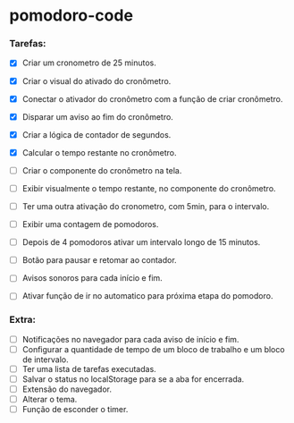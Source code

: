 # pomodoro-code

### Tarefas:

- [x] Criar um cronometro de 25 minutos.
- [X] Criar o visual do ativado do cronômetro.
- [X] Conectar o ativador do cronômetro com a função de criar cronômetro.
- [X] Disparar um aviso ao fim do cronômetro.
- [X] Criar a lógica de contador de segundos.
- [X] Calcular o tempo restante no cronômetro.
- [ ] Criar o componente do cronômetro na tela.
- [ ] Exibir visualmente o tempo restante, no componente do cronômetro.
- [ ] Ter uma outra ativação do cronometro, com 5min, para o intervalo.
- [ ] Exibir uma contagem de pomodoros.
- [ ] Depois de 4 pomodoros ativar um intervalo longo de 15 minutos.
- [ ] Botão para pausar e retomar ao contador.
- [ ] Avisos sonoros para cada início e fim.
- [ ] Ativar função de ir no automatico para próxima etapa do pomodoro.


### Extra:

- [ ] Notificações no navegador para cada aviso de início e fim.
- [ ] Configurar a quantidade de tempo de um bloco de trabalho e um bloco de intervalo.
- [ ] Ter uma lista de tarefas executadas.
- [ ] Salvar o status no localStorage para se a aba for encerrada.
- [ ] Extensão do navegador.
- [ ] Alterar o tema.
- [ ] Função de esconder o timer.